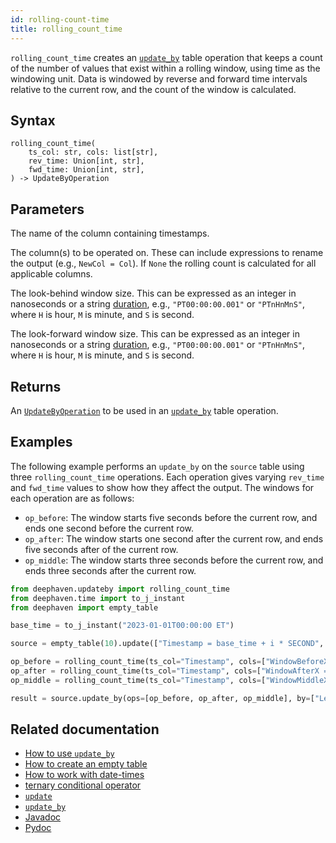 ```yaml
---
id: rolling-count-time
title: rolling_count_time
---
```


`rolling_count_time` creates an [`update_by`](./updateBy.md) table operation that keeps a count of the number of values that exist within a rolling window, using time as the windowing unit. Data is windowed by reverse and forward time intervals relative to the current row, and the count of the window is calculated.

## Syntax

```
rolling_count_time(
    ts_col: str, cols: list[str],
    rev_time: Union[int, str],
    fwd_time: Union[int, str],
) -> UpdateByOperation
```

## Parameters

<ParamTable>
<Param name="ts_col" type="str">

The name of the column containing timestamps.

</Param>
<Param name="cols" type="list[str]">

The column(s) to be operated on. These can include expressions to rename the output (e.g., `NewCol = Col`). If `None` the rolling count is calculated for all applicable columns.

</Param>
<Param name="rev_time" type="Union[int,str]">

The look-behind window size. This can be expressed as an integer in nanoseconds or a string [duration](../../query-language/types/durations.md), e.g., `"PT00:00:00.001"` or `"PTnHnMnS"`, where `H` is hour, `M` is minute, and `S` is second.

</Param>
<Param name="fwd_time" type="Union[int,str]">

The look-forward window size. This can be expressed as an integer in nanoseconds or a string [duration](../../query-language/types/durations.md), e.g., `"PT00:00:00.001"` or `"PTnHnMnS"`, where `H` is hour, `M` is minute, and `S` is second.

</Param>
</ParamTable>

## Returns

An [`UpdateByOperation`](./updateBy.md#parameters) to be used in an [`update_by`](./updateBy.md) table operation.

## Examples

The following example performs an `update_by` on the `source` table using three `rolling_count_time` operations. Each operation gives varying `rev_time` and `fwd_time` values to show how they affect the output. The windows for each operation are as follows:

- `op_before`: The window starts five seconds before the current row, and ends one second before the current row.
- `op_after`: The window starts one second after the current row, and ends five seconds after of the current row.
- `op_middle`: The window starts three seconds before the current row, and ends three seconds after the current row.

```python order=source,result
from deephaven.updateby import rolling_count_time
from deephaven.time import to_j_instant
from deephaven import empty_table

base_time = to_j_instant("2023-01-01T00:00:00 ET")

source = empty_table(10).update(["Timestamp = base_time + i * SECOND", "Letter = (i % 2 == 0) ? `A` : `B`", "X = i"])

op_before = rolling_count_time(ts_col="Timestamp", cols=["WindowBeforeX = X"], rev_time=int(5e9), fwd_time=int(-1e9))
op_after = rolling_count_time(ts_col="Timestamp", cols=["WindowAfterX = X"], rev_time="PT1S", fwd_time="PT5S")
op_middle = rolling_count_time(ts_col="Timestamp", cols=["WindowMiddleX = X"], rev_time="PT3S", fwd_time="PT3S")

result = source.update_by(ops=[op_before, op_after, op_middle], by=["Letter"])
```

## Related documentation

- [How to use `update_by`](../../../how-to-guides/use-update-by.md)
- [How to create an empty table](../../../how-to-guides/empty-table.md)
- [How to work with date-times](../../../how-to-guides/work-with-date-time.md)
- [ternary conditional operator](../../query-language/control-flow/ternary-if.md)
- [`update`](../select/update.md)
- [`update_by`](./updateBy.md)
- [Javadoc](<https://deephaven.io/core/javadoc/io/deephaven/api/updateby/UpdateByOperation.html#RollingCount(java.lang.String,java.time.Duration,java.time.Duration,java.lang.String...)>)
- [Pydoc](https://deephaven.io/core/pydoc/code/deephaven.updateby.html#deephaven.updateby.rolling_count_time)
